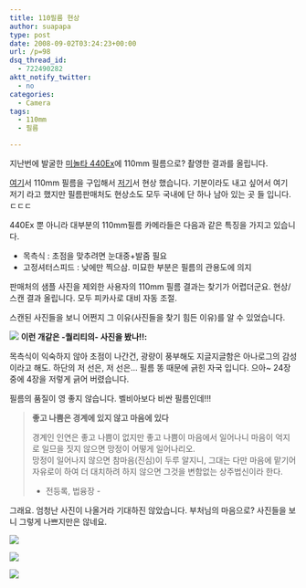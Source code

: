 ```yaml
---
title: 110필름 현상
author: suapapa
type: post
date: 2008-09-02T03:24:23+00:00
url: /p=98
dsq_thread_id:
  - 722490282
aktt_notify_twitter:
  - no
categories:
  - Camera
tags:
  - 110mm
  - 필름

---
```

지난번에 발굴한 [미놀타 440Ex][1]에 110mm 필름으로? 촬영한 결과를 올립니다.

[여기][2]서 110mm 필름을 구입해서 [저기][3]서 현상 했습니다. 기분이라도 내고 싶어서 여기 저기 라고 했지만 필름판매처도 현상소도 모두 국내에 단 하나 남아 있는 곳 들 입니다. ㄷㄷㄷ

440Ex 뿐 아니라 대부분의 110mm필름 카메라들은 다음과 같은 특징을 가지고 있습니다.

  * 목측식 : 초점을 맞추려면 눈대중+발줌 필요
  * 고정셔터스피드 : 낮에만 찍으삼. 미묘한 부분은 필름의 관용도에 의지

판매처의 샘플 사진을 제외한 사용자의 110mm 필름 결과는 찾기가 어렵더군요. 현상/스캔 결과 올립니다. 모두 피카사로 대비 자동 조절.

스캔된 사진들을 보니 어쩐지 그 이유(사진들을 찾기 힘든 이유)를 알 수 있었습니다.  


![](https://asset.homin.dev/blog/2008/09/a08082614515411.webp)
**이런 개같은 -퀄리티의- 사진을 봤나!!:**

목측식이 익숙하지 않아 초점이 나간건, 광량이 풍부해도 지글지글함은 아나로그의 감성이라고 해도. 하단의 저 선은, 저 선은&#8230; 필름 똥 때문에 긁힌 자국 입니다. 으아~ 24장 중에 4장을 저렇게 긁어 버렸습니다.

필름의 품질이 영 좋지 않습니다. 벨비아보다 비싼 필름인데!!!

> **좋고 나쁨은 경계에 있지 않고 마음에 있다**
> 
> 경계인 인연은 좋고 나쁨이 없지만 좋고 나쁨이 마음에서 일어나니 마음이 억지로 일므을 짓지 않으면 망정이 어떻게 일어나리오.  
> 망정이 일어나지 않으면 참마음(진심)이 두루 알지니, 그대는 다만 마음에 맡기어 자유로이 하여 더 대치하려 하지 않으면 그것을 변함없는 상주법신이라 한다.
> 
> - 전등록, 법융장 -

그래요. 엄청난 사진이 나올거라 기대하진 않았습니다. 부처님의 마음으로? 사진들을 보니 그렇게 나쁘지만은 않네요.

![](https://asset.homin.dev/blog/2008/09/a08082614512503.webp)

![](https://asset.homin.dev/blog/2008/09/a08082614521517.webp)

![](https://asset.homin.dev/blog/2008/09/a08082614514319.webp)

 [1]: https://homin.dev/blog/p=309
 [2]: http://www.1300k.com/shop/goodsDetail.html?goodsno=200804170230
 [3]: http://photo4.okfoto.co.kr/print/05_film_photo.asp